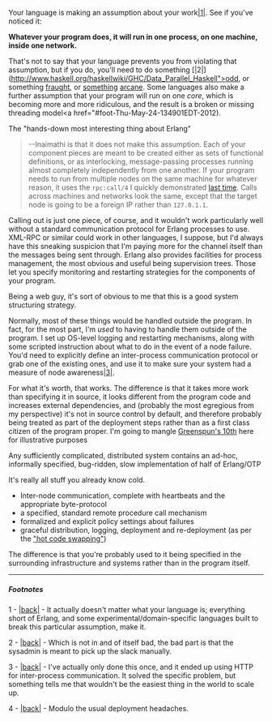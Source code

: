 Your language is making an assumption about your work<a name="note-Thu-May-24-134853EDT-2012"></a>[|1|](#foot-Thu-May-24-134853EDT-2012). See if you've noticed it:

**Whatever your program does, it will run in one process, on one machine, inside one network.**

That's not to say that your language prevents you from violating that assumption, but if you do, you'll need to do something <a name="note-Thu-May-24-134901EDT-2012"></a>[|2|](http://www.haskell.org/haskellwiki/GHC/Data_Parallel_Haskell">odd</a>, or something [fraught](http://en.wikibooks.org/wiki/C%2B%2B_Programming/Threading#Processes), or [something](http://en.wikipedia.org/wiki/XML-RPC) [arcane](http://en.wikipedia.org/wiki/SOAP_(protocol)). Some languages also make a further assumption that your program will run on one *core*, which is becoming more and more ridiculous, and the result is a broken or missing threading model<a href="#foot-Thu-May-24-134901EDT-2012).

The "hands-down most interesting thing about Erlang" 
> --Inaimathi is that it does not make this assumption. Each of your component pieces are meant to be created either as sets of functional definitions, or as interlocking, message-passing processes running almost completely independently from one another. If your program needs to run from multiple nodes on the same machine for whatever reason, it uses the `rpc:call/4` I quickly demonstrated [last time](http://langnostic.blogspot.ca/2012/05/erlang-and-barcodes.html). Calls across machines and networks look the same, except that the target node is going to be a foreign IP rather than `127.0.1.1`.

Calling out is just one piece, of course, and it wouldn't work particularly well without a standard communication protocol for Erlang processes to use. XML-RPC or similar could work in other languages, I suppose, but I'd always have this sneaking suspicion that I'm paying more for the channel itself than the messages being sent through. Erlang also provides facilities for process management, the most obvious and useful being supervision trees. Those let you specify monitoring and restarting strategies for the components of your program.

Being a web guy, it's sort of obvious to me that this is a good system structuring strategy.

Normally, most of these things would be handled outside the program. In fact, for the most part, I'm *used* to having to handle them outside of the program. I set up OS-level logging and restarting mechanisms, along with some scripted instruction about what to do in the event of a node failure. You'd need to explicitly define an inter-process communication protocol or grab one of the existing ones, and use it to make sure your system had a measure of node awareness<a name="note-Thu-May-24-135243EDT-2012"></a>[|3|](#foot-Thu-May-24-135243EDT-2012).

For what it's worth, that works. The difference is that it takes more work than specifying it in source, it looks different from the program code and increases external dependencies, and (probably the most egregious from my perspective) it's not in source control by default, and therefore probably being treated as part of the deployment steps rather than as a first class citizen of the program proper. I'm going to mangle [Greenspun's 10th](http://en.wikipedia.org/wiki/Greenspun's_tenth_rule) here for illustrative purposes

Any sufficiently complicated, distributed system contains an ad-hoc, informally specified, bug-ridden, slow implementation of half of Erlang/OTP

It's really all stuff you already know cold. 


- Inter-node communication, complete with heartbeats and the appropriate byte-protocol
- a specified, standard remote procedure call mechanism
- formalized and explicit policy settings about failures
- graceful distribution, logging, deployment and re-deployment (as per the ["hot code swapping"](http://langnostic.blogspot.ca/2012/05/hot-erlang-code.html))


The difference is that you're probably used to it being specified in the surrounding infrastructure and systems rather than in the program itself.

* * *
##### Footnotes

1 - <a name="foot-Thu-May-24-134853EDT-2012"></a>[|back|](#note-Thu-May-24-134853EDT-2012) - It actually doesn't matter what your language is; everything short of Erlang, and some experimental/domain-specific languages built to break this particular assumption, make it.

2 - <a name="foot-Thu-May-24-134901EDT-2012"></a>[|back|](#note-Thu-May-24-134901EDT-2012) - Which is not in and of itself bad, the bad part is that the sysadmin is meant to pick up the slack manually.

3 - <a name="foot-Thu-May-24-135243EDT-2012"></a>[|back|](#note-Thu-May-24-135243EDT-2012) - I've actually only done this once, and it ended up using HTTP for inter-process communication. It solved the specific problem, but something tells me that wouldn't be the easiest thing in the world to scale up.

4 - <a name="foot-Thu-May-24-135530EDT-2012"></a>[|back|](#note-Thu-May-24-135530EDT-2012) - Modulo the usual deployment headaches.
